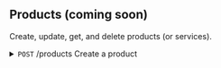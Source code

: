 Products (coming soon)
-----------
Create, update, get, and delete products (or services). 

<details>
  <summary><code>POST</code> /products Create a product</summary>

  Attribute | type | required | description 
  --- | --- | --- | --- 
  name | varchar(100) | yes | The product name.
  description | text | no | The description of the product.
  code | varchar(100) | no | The code or id of your product. If one is not provided, it will be created for you.
  list_price | float | no | The list price of your product or service. Supports 2 decimals (e.g. 10.00).
  visibility | varchar(100) | no | Accepted values are "all_users" (default), "cur_user", or an array of team_ids (e.g. [1,2,3]) and the team_ids must be teams that the authenticated user owns.
  parent_ref | int | no | An id of the product category that is the parent of this product.
  product_type | enum('Service','Inventory','Digital','Donation','Category') | no | The product type. Defaults to Service if not provided.
  taxable | boolean | no | Is the product taxable? Defaults to No if not provided.
  tax_rate | float | yes if taxable is true | The tax rate. Supports up to one decimal point of a percentage (e.g. 9.1%)
  image_url | varchar(100) | no | A url to an image of the product or service. Used on Sign Up Forms. Square is best.
  
</details>
